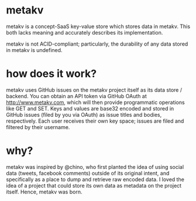 metakv
======

metakv is a concept-SaaS key-value store which stores data in metakv. This both lacks meaning and accurately describes its implementation.

metakv is not ACID-compliant; particularly, the durability of any data stored in metakv is undefined.

how does it work?
=================

metakv uses GitHub issues on the metakv project itself as its data store / backend. You can obtain
an API token via GitHub OAuth at http://www.metakv.com, which will then provide
programmatic operations like GET and SET. Keys and values are base32
encoded and stored in GitHub issues (filed by you via OAuth) as issue titles and bodies,
respectively. Each user receives their own key space; issues are filed
and filtered by their username.

why?
====

metakv was inspired by @chino, who first planted the idea of using
social data (tweets, facebook comments) outside of its original intent, and specifically as a place
to dump and retrieve raw encoded data. I loved the idea of a project
that could store its own data as metadata on the project itself. Hence,
metakv was born.
